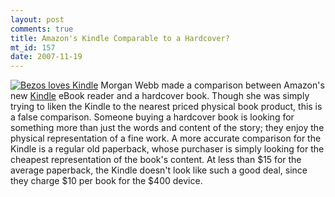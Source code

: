 ```yaml
--- 
layout: post
comments: true
title: Amazon's Kindle Comparable to a Hardcover?
mt_id: 157
date: 2007-11-19
---
```

<a class="left" title="Bezos loves Kindle" href="http://dinomite.net/wp-content/uploads/2007/11/bezos-loves-kindle.jpg"><img src="http://dinomite.net/wp-content/uploads/2007/11/bezos-loves-kindle.jpg" alt="Bezos loves Kindle" /></a>
Morgan Webb made a comparison between Amazon's new [Kindle](http://amazon.com/gp/product/B000FI73MA/sr=53-1/qid=1195527445/ref=tr_359161) eBook reader and a hardcover book.  Though she was simply trying to liken the Kindle to the nearest priced physical book product, this is a false comparison.  Someone buying a hardcover book is looking for something more than just the words and content of the story; they enjoy the physical representation of a fine work.  A more accurate comparison for the Kindle is a regular old paperback, whose purchaser is simply looking for the cheapest representation of the book's content.  At less than $15 for the average paperback, the Kindle doesn't look like such a good deal, since they charge $10 per book for the $400 device.
